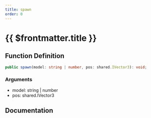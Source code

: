 ```yaml
---
title: spawn
order: 0
---
```


# {{ $frontmatter.title }}

## Function Definition

```ts
public spawn(model: string | number, pos: shared.IVector3): void;
```

### Arguments

* model: string | number
* pos: shared.IVector3

## Documentation

<!--@include: ./parts/spawn.md-->

